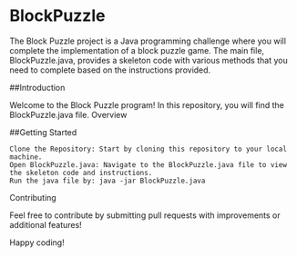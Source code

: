 # BlockPuzzle
The Block Puzzle project is a Java programming challenge where you will complete the implementation of a block puzzle game. The main file, BlockPuzzle.java, provides a skeleton code with various methods that you need to complete based on the instructions provided.

##Introduction

Welcome to the Block Puzzle program! In this repository, you will find the BlockPuzzle.java file.
Overview


##Getting Started

    Clone the Repository: Start by cloning this repository to your local machine.
    Open BlockPuzzle.java: Navigate to the BlockPuzzle.java file to view the skeleton code and instructions.
    Run the java file by: java -jar BlockPuzzle.java

Contributing

Feel free to contribute by submitting pull requests with improvements or additional features!

Happy coding!
